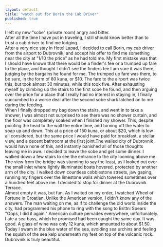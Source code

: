 ```yaml
---
layout: default
title: "watch out for Borin the Cab Driver"
published: true
---
```


I left my new "sobe" (private room) angry and bitter.  
After all the time I have put in traveling, I still should 
know better than to trust a cab driver to find me lodging.  
After a very nice stay in Hotel Lapad, I decided to call 
Borin, my cab driver from the airport to Dubrovnik, and 
accept his offer to find me something near the city 
at "1/10 the price" as he had told me.  My first mistake 
was that I should have known that there would be a finder's 
fee or a trumped up fare to the place, and thought I didn't 
see the finders fee I am sure it was there, judging by the 
bargains he found for me.  The trumped up fare was there, 
to be sure, in the form of 80 kuna, or $10.  The fare to 
the airport was twice this, but took almost 30 minutes, 
while this took five.  After exhausting myself by climbing 
up the stairs to the first sobe he found, and then arguing 
over the price for a place that I really had no interest in 
staying in, I finally succumbed to a worse deal after the 
second sobe shark latched on to me during the feeding.  
When I finally dropped my bag down the stairs, and went in 
to take a shower, I was almost not surprised to see there 
was no shower curtain, and the floor was completely soaked 
when I finished my shower.  This, despite pointing the head 
to the wall the entire time, and turning off the water to 
soap up and down.  This at a price of 150 kuna, or about 
$20, which is low all considered, but the same price I 
would have paid for breakfast, a stellar view, and a decent 
bathroom at the first joint.The walled city of Dubrovnik would have none of this, and 
instantly banished all of those thoughts leaving me in 
awe.  I decided to leave the sobe and get some dinner.  I 
walked down a few stairs to see the entrance to the city 
looming above me.  The view from the bridge was stunning to 
say the least, as I looked out over the small inlet where 
lightly illuminated boats hovered, protected by another arm 
of the city.  I walked down countless cobblestone streets, 
jaw gaping, running my fingers over the limestone walls 
which towered sometimes over a hundred feet above me.  I decided to stop for dinner at the Dubrovnik Terrace.  
Almost empty it was, but fun.  As I waited on my order, I 
watched Wheel of Fortune in Croatian.  Unlike the American 
version, I didn't know any of the answers.  The man waiting 
on me, as if to challenge the old world inside the city, 
had programmed his phone to ring with the song to Brittni 
Spears "Oops, I did it again."  American culture pervades 
everywhere, unfortunately.  I ate a sea bass, which he 
promised had been caught the same day.  It was good.  A 
glass of wine was only 12 kuna, which amounted to about 
$1.50.  Today I swam in the blue water of the sea, avoiding sea 
urchins and feeling the squish of the sea kelp underneath 
my feet on top of the volcanic rock.  Dubrovnik is truly 
beautiful.

